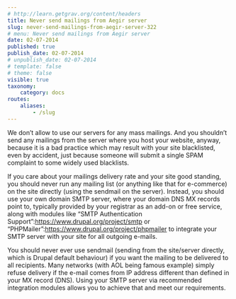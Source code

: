 ```yaml
---
# http://learn.getgrav.org/content/headers
title: Never send mailings from Aegir server
slug: never-send-mailings-from-aegir-server-322
# menu: Never send mailings from Aegir server
date: 02-07-2014
published: true
publish_date: 02-07-2014
# unpublish_date: 02-07-2014
# template: false
# theme: false
visible: true
taxonomy:
    category: docs
routes:
    aliases:
        - /slug
---
```


We don’t allow to use our servers for any mass mailings. And you shouldn’t send any mailings from the server where you host your website, anyway, because it is a bad practice which may result with your site blacklisted, even by accident, just because someone will submit a single SPAM complaint to some widely used blacklists.

If you care about your mailings delivery rate and your site good standing, you should never run any mailing list (or anything like that for e-commerce) on the site directly (using the sendmail on the server). Instead, you should use your own domain SMTP server, where your domain DNS MX records point to, typically provided by your registrar as an add-on or free service, along with modules like  “SMTP Authentication Support”:https://www.drupal.org/project/smtp or “PHPMailer”:https://www.drupal.org/project/phpmailer to integrate your SMTP server with your site for all outgoing e-mails.

You should never ever use sendmail (sending from the site/server directly, which is Drupal default behaviour) if you want the mailing to be delivered to all recipients. Many networks (with AOL being famous example) simply refuse delivery if the e-mail comes from IP address different than defined in your MX record (DNS). Using your SMTP server via recommended integration modules allows you to achieve that and meet our requirements.